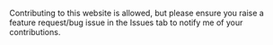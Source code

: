 Contributing to this website is allowed, but please ensure you raise a feature request/bug issue in the Issues tab to notify me of your contributions.
